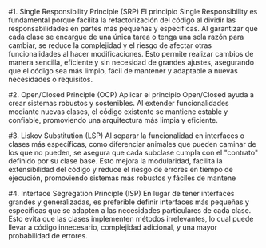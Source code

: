 #1. Single Responsibility Principle (SRP)
El principio Single Responsibility es fundamental porque facilita la refactorización del código al dividir las responsabilidades en partes más pequeñas y específicas. Al garantizar que cada clase se encargue de una única tarea o tenga una sola razón para cambiar, se reduce la complejidad y el riesgo de afectar otras funcionalidades al hacer modificaciones. Esto permite realizar cambios de manera sencilla, eficiente y sin necesidad de grandes ajustes, asegurando que el código sea más limpio, fácil de mantener y adaptable a nuevas necesidades o requisitos.

#2. Open/Closed Principle (OCP)
Aplicar el principio Open/Closed ayuda a crear sistemas robustos y sostenibles. Al extender funcionalidades mediante nuevas clases, el código existente se mantiene estable y confiable, promoviendo una arquitectura más limpia y eficiente.

#3. Liskov Substitution (LSP)
Al separar la funcionalidad en interfaces o clases más específicas, como diferenciar animales que pueden caminar de los que no pueden, se asegura que cada subclase cumpla con el "contrato" definido por su clase base. Esto mejora la modularidad, facilita la extensibilidad del código y reduce el riesgo de errores en tiempo de ejecución, promoviendo sistemas más robustos y fáciles de mantene

#4. Interface Segregation Principle (ISP)
En lugar de tener interfaces grandes y generalizadas, es preferible definir interfaces más pequeñas y específicas que se adapten a las necesidades particulares de cada clase. Esto evita que las clases implementen métodos irrelevantes, lo cual puede llevar a código innecesario, complejidad adicional, y una mayor probabilidad de errores.

